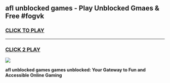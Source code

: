 
## afl unblocked games - Play Unblocked Gmaes & Free #fogvk
<h3>
<a href="https://premium.freeplayer.one?title=afl_unblocked_games&ref=01M">CLICK TO PLAY</a></h3>
<hr>

<h3>
<a href="https://premium.freeplayer.one?title=afl_unblocked_games&ref=01M">CLICK 2 PLAY</a>
  
</h3>

<a href="https://premium.freeplayer.one?title=afl_unblocked_games&ref=01M"><img src="https://clearcache.store/games.png"></a>


**afl unblocked games games unblocked: Your Gateway to Fun and Accessible Online Gaming**
